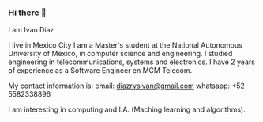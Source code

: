 ### Hi there 👋
 I am Ivan Diaz

 I live in Mexico City
I am a Master's student at the National Autonomous University of Mexico, in computer science and engineering. I studied engineering in telecommunications, systems and electronics.
I have 2 years of experience as a Software Engineer en MCM Telecom.

My contact information is:
email: diazrysivan@gmail.com
whatsapp: +52 5582338896

I am interesting in computing and I.A. (Maching learning and algorithms).

<!--
**JuanIvanDiazReyes/JuanIvanDiazReyes** is a ✨ _special_ ✨ repository because its `README.md` (this file) appears on your GitHub profile.

Here are some ideas to get you started:

- 🔭 I’m currently working on ...
- 🌱 I’m currently learning ...
- 👯 I’m looking to collaborate on ...
- 🤔 I’m looking for help with ...
- 💬 Ask me about ...
- 📫 How to reach me: ...
- 😄 Pronouns: ...
- ⚡ Fun fact: ...
-->
